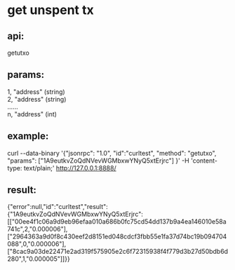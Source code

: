 # get unspent tx

## api:

 getutxo 

## params:

1, "address" (string)  
2, "address" (string)  
   ......  
n, "address" (int)  

## example: 

curl --data-binary '{"jsonrpc": "1.0", "id":"curltest", "method": "getutxo", "params": ["1A9eutkvZoQdNVevWGMbxwYNyQ5xtErjrc"] }' -H 'content-type: text/plain;' http://127.0.0.1:8888/

## result:

{"error":null,"id":"curltest","result":{"1A9eutkvZoQdNVevWGMbxwYNyQ5xtErjrc":[["00ee4f1c06a9d9eb96efaa010a686b0fc75cd54dd137b9a4ea146010e58a741c",2,"0.000006"],["2964363a9d0f8c430eef2d8151ed048cdcf3fbb55e1fa37d74bc19b094704088",0,"0.000006"],["8cac9a03de22471e2ad319f575905e2c6f72315938f4f779d3b27d50bdb6d280",1,"0.000005"]]}}



